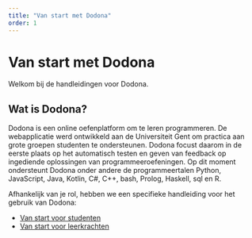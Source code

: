 ```yaml
---
title: "Van start met Dodona"
order: 1
---
```


# Van start met Dodona

Welkom bij de handleidingen voor Dodona.

## Wat is Dodona?

Dodona is een online oefenplatform om te leren programmeren. De webapplicatie werd ontwikkeld aan de Universiteit Gent om practica aan grote groepen studenten te ondersteunen. Dodona focust daarom in de eerste plaats op het automatisch testen en geven van feedback op ingediende oplossingen van programmeeroefeningen. Op dit moment ondersteunt Dodona onder andere de programmeertalen Python, JavaScript, Java, Kotlin, C#, C++, bash, Prolog, Haskell, sql en R.

Afhankelijk van je rol, hebben we een specifieke handleiding voor het gebruik van Dodona:

- [Van start voor studenten](/nl/guides/students/getting-started)
- [Van start voor leerkrachten](/nl/guides/teachers/getting-started)
